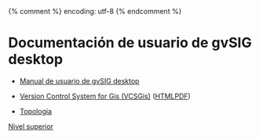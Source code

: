 {% comment %} encoding: utf-8 {% endcomment %}

# Documentación de usuario de gvSIG desktop

* [Manual de usuario de gvSIG desktop](manual_de_usuario/index.md)

* [Version Control System for Gis (VCSGis)](vcsgis/index.md) ([HTML](vcsgis/VCSGis_Documentacion_de_usuario-es.md)[PDF](https://raw.githubusercontent.com/gvSIGAssociation/gvsig-desktop-docs/master/vcsgis/pdfs/gvSIG%20desktop%2C%20Version%20Control%20System%20for%20Gis%20(VCSGis)%20(v1.0.3-es).pdf))

* [Topologia](topologia/index.md)

[Nivel superior](../index.md)
